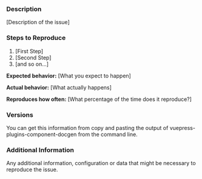 <!--

Have you read Code of Conduct? By filing an Issue, you are expected to comply with it, including treating everyone with respect: https://github.com/f3ltron/vuepress-plugin-docgen/blob/master/.github/CODE_OF_CONDUCT.md

Do you want to ask a question? Are you looking for support? The Atom message board is the best place for getting support: [HERE](https://vue-land.js.org/)

-->

### Description

[Description of the issue]

### Steps to Reproduce

1. [First Step]
2. [Second Step]
3. [and so on...]

**Expected behavior:** [What you expect to happen]

**Actual behavior:** [What actually happens]

**Reproduces how often:** [What percentage of the time does it reproduce?]

### Versions

You can get this information from copy and pasting the output of vuepress-plugins-component-docgen from the command line.

### Additional Information

Any additional information, configuration or data that might be necessary to reproduce the issue.